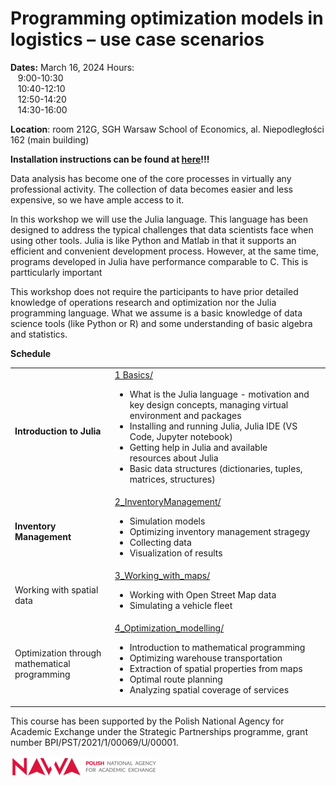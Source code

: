 
# Programming optimization models in logistics – use case scenarios

**Dates:** March 16, 2024
Hours:<br>
&nbsp;&nbsp;		9:00-10:30<br/>
&nbsp;&nbsp;		10:40-12:10<br/>
&nbsp;&nbsp;		12:50-14:20<br/>
&nbsp;&nbsp;		14:30-16:00<br/>

**Location**:
	room 212G, SGH Warsaw School of Economics, al. Niepodległości 162 (main building)


<b> Installation instructions can be found at <a href="1_Basics/">here</a>!!!</b>

Data analysis has become one of the core processes in virtually any professional activity. The collection of data becomes easier and less expensive, so we have ample access to it.

In this workshop we will use the Julia language. This language has been designed to address the typical challenges that data scientists face when using other tools. Julia is like Python and Matlab in that it supports an efficient and convenient development process. However, at the same time, programs developed in Julia have performance comparable to C.
This is partticularly important

This workshop does not require the participants to have prior detailed knowledge of operations research and optimization nor the Julia programming language.
What we assume is a basic knowledge of data science tools (like Python or R) and some understanding of basic algebra and statistics.

**Schedule**

<table>
<tr><td><b>Introduction to Julia</b></td><td><a href="1_Basics/">1 Basics/</a><br>
<ul>
<li> What is the Julia language - motivation and key design concepts, managing virtual environment and packages
<li> Installing and running Julia, Julia IDE (VS Code, Jupyter notebook)
<li> Getting help in Julia and available resources about Julia
<li> Basic data structures (dictionaries, tuples, matrices, structures)
<ul>
</td><td>&nbsp;</td></tr>

<tr><td><b>Inventory Management</b></td><td><a href="2_InventoryManagement/">2_InventoryManagement/</a><br>
<ul>
<li> Simulation models
<li> Optimizing inventory management stragegy
<li> Collecting data
<li> Visualization of results
</ul>

<tr><td>Working with spatial data</td><td><a href="3_Working_with_maps/">3_Working_with_maps/</a><br>
<ul>
<li> Working with Open Street Map data
<li> Simulating a vehicle fleet
</ul>
</td><td>&nbsp;</td></tr>


<tr><td>Optimization through mathematical programming</td><td><a href="4_Optimization_modelling/">4_Optimization_modelling/</a><br>
<ul>
<li> Introduction to mathematical programming
<li> Optimizing warehouse transportation
<li> Extraction of spatial properties from maps
<li> Optimal route planning
<li> Analyzing spatial coverage of services
</ul>
</td><td>&nbsp;</td></tr>


</table>

This course has been supported by the Polish  National Agency for Academic Exchange under  the Strategic Partnerships programme, grant  number BPI/PST/2021/1/00069/U/00001.

![img](nawalogo.png)
